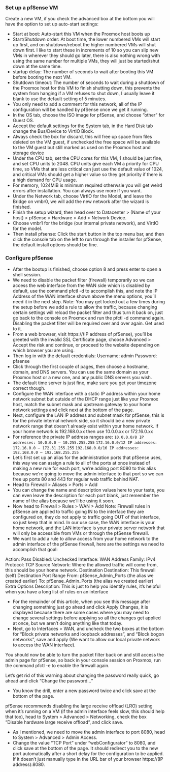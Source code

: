 ### Set up a pfSense VM
Create a new VM, if you check the advanced box at the bottom you will have the option to set up auto-start settings:

- Start at boot: Auto-start this VM when the Proxmox host boots up
- Start/Shutdown order: At boot time, the lower numbered VMs will start up first, and on shutdown/reboot the higher numbered VMs will shut down first. I like to start these in increments of 10 so you can slip new VMs in wherever they should go later, there is also nothing wrong with using the same number for multiple VMs, they will just be started/shut down at the same time.
- startup delay: The number of seconds to wait after booting this VM before booting the next VM.
- Shutdown timeout: The number of seconds to wait during a shutdown of the Proxmox host for this VM to finish shutting down, this prevents the system from hanging if a VM refuses to shut down, I usually leave it blank to use the default setting of 5 minutes.
- You only need to add a comment for this network, all of the IP configuration will be handled by pfSense once we get it running.
- In the OS tab, choose the ISO image for pfSense, and choose “other” for Guest OS.
- Accept the default settings for the System tab, in the Hard Disk tab change the Bus/Device to VirtIO Block.
- Always check the box for discard, this will free up space from files deleted on the VM guest, if unchecked the free space will be available to the VM guest but still marked as used on the Proxmox host and storage device
- Under the CPU tab, set the CPU cores for this VM, 1 should be just fine, and set CPU units to 2048. CPU units give each VM a priority for CPU time, so VMs that are less critical can just use the default value of 1024, and critical VMs should get a higher value so they get priority if there is a high demand for CPU usage.
- For memory, 1024MiB is minimum required otherwsie you will get weird errors after installation. You can always use more if you want. 
- Under the Network tab, choose VirtIO for the Model, and leave the Bridge on vmbr0, we will add the new network after the wizard is finished.
- Finish the setup wizard, then head over to Datacenter > (Name of your host) > pfSense > Hardware > Add > Network Device.
- Choose vmbr1 for the bridge (our internal private network), and VirtIO for the model.
- Then install pfsense: Click the start button in the top menu bar, and then click the console tab on the left to run through the installer for pfSense, the default install options should be fine.

### Configure pfSense
- After the bootup is finished, choose option 8 and press enter to open a shell session.
- We need to disable the packet filter (firewall) temporarily so we can access the web interface from the WAN side which is disabled by default, use the command pfctl -d to accomplish this, and note the IP Address of the WAN interface shown above the menu options, you’ll need it in the next step.
Note: You may get locked out a few times during the setup before we add a rule to allow the traffic, because changing certain settings will reload the packet filter and thus turn it back on, just go back to the console on Proxmox and run the pfctl -d command again. Disabling the packet filter will be required over and over again. Get used to it.
- From a web browser, visit https://(IP address of pfSense), you’ll be greeted with the invalid SSL Certificate page, choose Advanced > Accept the risk and continue, or proceed to the website depending on which browser you are using. 
- Then log in with the default credentials: Username: admin Password: pfsense
- Click through the first couple of pages, then choose a hostname, domain, and DNS servers. You can use the same domain as your Proxmox host or a new one, and any public DNS servers you wish.
- The default time server is just fine, make sure you get your timezone correct though.
- Configure the WAN interface with a static IP address within your home network subnet but outside of the DHCP range just like your Proxmox host, match the subnet mask and upstream gateway to your home network settings and click next at the bottom of the page.
- Next, configure the LAN IP address and subnet mask for pfSense, this is for the private internal network side, so it should be a new private network range that doesn’t already exist within your home network. If your home network is 192.168.0.xx then use 10.0.0.xx or 172.16.0.xx 
- For reference the private IP address ranges are: 
`10.0.0.0/8 IP addresses: 10.0.0.0 – 10.255.255.255`
`172.16.0.0/12 IP addresses: 172.16.0.0 – 172.31.255.255`
`192.168.0.0/16 IP addresses: 192.168.0.0 – 192.168.255.255`
- Let’s first set up an alias for the administration ports that pfSense uses, this way we can assign a rule to all of the ports at once instead of making a new rule for each port, we’re adding port 8080 to this alias because we’re going to move the admin interface to that port so we can free up ports 80 and 443 for regular web traffic behind NAT.
- Head to Firewall > Aliases > Ports > Add
- You can change the name and description values here to your taste, you can even leave the description for each port blank, just remember the name of the alias because we’ll be using it soon.
- Now head to Firewall > Rules > WAN > Add
Note: Firewall rules in pfSense are applied to traffic going IN to the interface they are configured on, they do not apply to traffic going OUT of that interface, so just keep that in mind. In our use case, the WAN interface is your home network, and the LAN interface is your private server network that will only be accessible from VMs or through the pfSense firewall.
- We want to add a rule to allow access from your home network to the admin interface of the pfSense firewall, here are the settings we need to accomplish that goal:

Action: Pass
Disabled: Unchecked
Interface: WAN
Address Family: IPv4
Protocol: TCP
Source
Network: Where the allowed traffic will come from, this should be your home network.
Destination
Destination: This firewall (self)
Destination Port Range
From: pfSense_Admin_Ports (the alias we created earlier)
To: pfSense_Admin_Ports (the alias we created earlier)
Extra Options
Description: This is just to help you identify rules, it’s helpful when you have a long list of rules on an interface
- For the remainder of this article, when you see this message after changing something just go ahead and click Apply Changes, it is displayed because there are some cases where you may need to change several settings before applying so all the changes get applied at once, but we aren’t doing anything like that today.
- Next, go to Interfaces > WAN, and uncheck the two boxes at the bottom for “Block private networks and loopback addresses”, and “Block bogon networks”, save and apply (We want to allow our local private network to access the WAN interface).

You should now be able to turn the packet filter back on and still access the admin page for pfSense, so back in your console session on Proxmox, run the command pfctl -e to enable the firewall again.

Let’s get rid of this warning about changing the password really quick, go ahead and click “Change the password…”
- You know the drill, enter a new password twice and click save at the bottom of the page.

pfSense recommends disabling the large receive offload (LRO) setting when it’s running on a VM (if the admin interface feels slow, this should help that too), head to System > Advanced > Networking, check the box “Disable hardware large receive offload”, and click save.
- As I mentioned, we need to move the admin interface to port 8080, head to System > Advanced > Admin Access.
- Change the value “TCP Port” under “webConfigurator” to 8080, and click save at the bottom of the page. It should redirect you to the new port automatically after a short delay for the configuration to be applied. If it doesn’t just manually type in the URL bar of your browser https://(IP address):8080.




